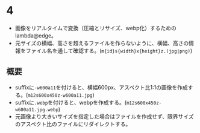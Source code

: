 # 4
- 画像をリアルタイムで変換（圧縮とリサイズ、webp化）するためのlambda@edge。
- 元サイズの横幅、高さを超えるファイルを作らないように、横幅、高さの情報をファイル名を通して確認する。(`m{id}s{width}x{height}z.(jpg|png)`)

## 概要
- suffixに`-w600a11`を付けると、横幅600px、アスペクト比1:1の画像を作成する。(`m12s600x450z-w600a11.jpg`)
- suffixに`.webp`を付けると、webpを作成する。(`m12s600x450z-w600a11.jpg.webp`)
- 元画像より大きいサイズを指定した場合はファイルを作成せず、限界サイズのアスペクト比のファイルにリダイレクトする。